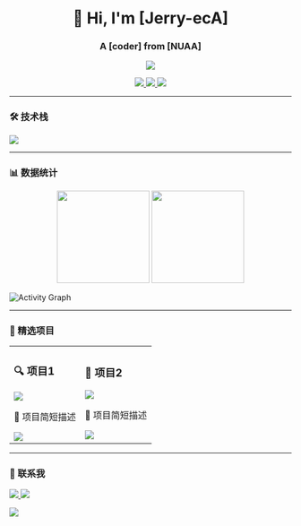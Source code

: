 <!-- 标题区 -->
<h1 align="center">👋 Hi, I'm [Jerry-ecA]</h1>
<h3 align="center">A [coder] from [NUAA]</h3>

<!-- 动态打字效果 -->
<p align="center">
  <img src="https://readme-typing-svg.demolab.com?font=Fira+Code&pause=1000&color=58A6FF&width=435&lines=Open+Source+Enthusiast;Full+Stack+Developer;Tech+Blog+Writer" />
</p>

<!-- 社交链接徽章 -->
<p align="center">
  <a href="[你的博客链接]">
    <img src="https://img.shields.io/badge/Blog-FF5722?style=flat&logo=blogger&logoColor=white" />
  </a>
  <a href="https://twitter.com/[jerry_eca]">
    <img src="https://img.shields.io/badge/Twitter-1DA1F2?style=flat&logo=twitter&logoColor=white" />
  </a>
  <a href="mailto:[jerryeca3@gmail.com]">
    <img src="https://img.shields.io/badge/Gmail-EA4335?style=flat&logo=gmail&logoColor=white" />
  </a>
</p>

---

### 🛠️ 技术栈
<!-- 动态技能图标 -->
<p align="left">
  <img src="https://skillicons.dev/icons?i=git,github,py,cpp,vim" />
</p>

---

### 📊 数据统计
<!-- GitHub统计卡片 -->
<div align="center">
  <img height="165" src="https://github-readme-stats.vercel.app/api?username=jerryeca&show_icons=true&theme=light&hide_border=true" />
  <img height="165" src="https://github-readme-stats.vercel.app/api/top-langs/?username=jerryeca&layout=compact&theme=light&hide_border=true" />
</div>

<!-- 活动日历 -->
![Activity Graph](https://github-readme-activity-graph.vercel.app/graph?username=jerryeca&theme=github&hide_border=true)

---

### 🎯 精选项目
<!-- 置顶项目展示 -->
<table>
  <tr>
    <td width="50%">
      <h3>🔍 项目1</h3>
      <a href="[项目链接]">
        <img src="https://github-readme-stats.vercel.app/api/pin/?username=jerryeca&repo=项目名&theme=light" />
      </a>
      <p>📌 项目简短描述</p>
      <img src="https://img.shields.io/github/stars/用户名/项目名?style=social" />
    </td>
    <td width="50%">
      <h3>🚀 项目2</h3>
      <a href="[项目链接]">
        <img src="https://github-readme-stats.vercel.app/api/pin/?username=jerryeca&repo=项目名&theme=light" />
      </a>
      <p>📌 项目简短描述</p>
      <img src="https://img.shields.io/github/stars/用户名/项目名?style=social" />
    </td>
  </tr>
</table>

---

### 🤝 联系我
<p align="left">
  <a href="[领英链接]">
    <img src="https://skillicons.dev/icons?i=linkedin" />
  </a>
  <a href="[GitHub Sponsors]">
    <img src="https://skillicons.dev/icons?i=github" />
  </a>
</p>

<!-- 访客计数器 -->
![](https://komarev.com/ghpvc/?username=jerryeca&color=blueviolet)

